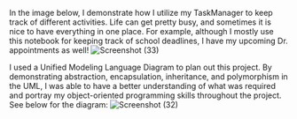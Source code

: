 In the image below, I demonstrate how I utilize my TaskManager to keep track of different activities. Life can get pretty busy, and sometimes it is nice to have everything in one place. For example, although I mostly use this notebook for keeping track of school deadlines, I have my upcoming Dr. appointments as well!
![Screenshot (33)](https://github.com/user-attachments/assets/b502fcf6-9d3f-49e8-a17f-6476fcfe5cb8)


I used a Unified Modeling Language Diagram to plan out this project. By demonstrating abstraction, encapsulation, inheritance, and polymorphism in the UML, I was able to have a better understanding of what was required and portray my object-oriented programming skills throughout the project. See below for the diagram:
![Screenshot (32)](https://github.com/user-attachments/assets/aa1a7387-c6a8-4cc0-883c-c29d5833b6a8)
